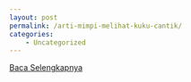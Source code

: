 ```yaml
---
layout: post
permalink: /arti-mimpi-melihat-kuku-cantik/
categories:
    - Uncategorized
---
```


[Baca Selengkapnya](/06)